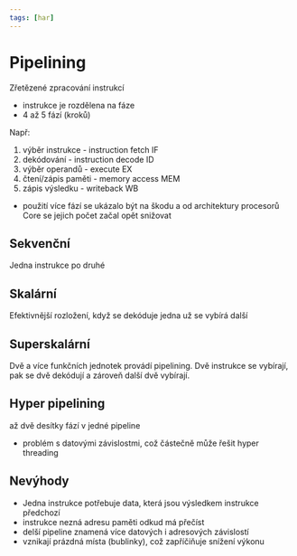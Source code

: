 ```yaml
---
tags: [har]
---
```

# Pipelining
Zřetězené zpracování instrukcí

- instrukce je rozdělena na fáze
- 4 až 5 fází (kroků)

Např:
1. výběr instrukce - instruction fetch IF
2. dekódování - instruction decode ID
3. výběr operandů - execute EX
4. čtení/zápis paměti - memory access MEM
5. zápis výsledku - writeback WB

- použití více fází se ukázalo být na škodu a od architektury procesorů Core se jejich počet začal opět snižovat

## Sekvenční
Jedna instrukce po druhé
## Skalární
Efektivnější rozložení, když se dekóduje jedna už se vybírá další
## Superskalární
Dvě a více funkčních jednotek provádí pipelining.
Dvě instrukce se vybírají, pak se dvě dekódují a zároveň další dvě vybírají.
## Hyper pipelining
až dvě desítky fází v jedné pipeline
- problém s datovými závislostmi, což částečně může řešit hyper threading

## Nevýhody
- Jedna instrukce potřebuje data, která jsou výsledkem instrukce předchozí
- instrukce nezná adresu paměti odkud má přečíst
- delší pipeline znamená více datových i adresových závislostí
- vznikají prázdná místa (bublinky), což zapříčiňuje snížení výkonu

